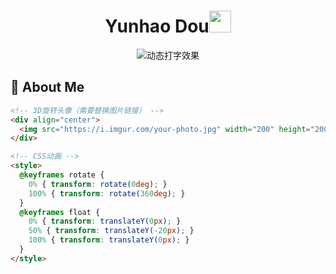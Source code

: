 <h1 align="center">Yunhao Dou<img src="https://media.giphy.com/media/hvRJCLFzcasrR4ia7z/giphy.gif" width="35"></h1>

<div align="center">
  <img src="https://readme-typing-svg.demolab.com?font=Fira+Code&pause=1000&color=00F72D&width=435&lines=Hello+World!+%F0%9F%91%8B;Welcome+to+my+GitHub+Profile!" alt="动态打字效果" />
</div>

## 🌟 About Me
```html
<!-- 3D旋转头像（需要替换图片链接） -->
<div align="center">
  <img src="https://i.imgur.com/your-photo.jpg" width="200" height="200" style="border-radius: 50%; animation: rotate 10s linear infinite;"/>
</div>

<!-- CSS动画 -->
<style>
  @keyframes rotate {
    0% { transform: rotate(0deg); }
    100% { transform: rotate(360deg); }
  }
  @keyframes float {
    0% { transform: translateY(0px); }
    50% { transform: translateY(-20px); }
    100% { transform: translateY(0px); }
  }
</style>
